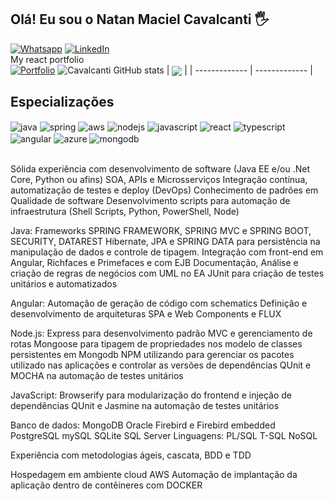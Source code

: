 ## Olá! Eu sou o Natan Maciel Cavalcanti 🖐️

[![Whatsapp](https://img.shields.io/badge/WhatsApp-25D366?style=for-the-badge&logo=whatsapp&logoColor=white)](https://api.whatsapp.com/send?phone=5511968279499)
[![LinkedIn](https://img.shields.io/badge/LinkedIn-0077B5?style=for-the-badge&logo=linkedin&logoColor=white)](https://www.linkedin.com/in/natan-maciel-cavalcanti-83694520b/)
<br/> My react portfolio
<br/>
[![Portfolio](https://img.shields.io/badge/React-20232A?style=for-the-badge&logo=react&logoColor=61DAFB&logoColor=white)](https://main.d1wyjdsgdx1xwr.amplifyapp.com/)
![Cavalcanti GitHub stats](https://github-readme-stats.vercel.app/api?username=natanmacielc&show_icons=true&theme=dark&count_private=true) | <img align="center" src="https://github-readme-stats.vercel.app/api/top-langs/?username=natanmacielc&layout=compact&theme=dark&hide_border=true" /></a> |
| ------------- | ------------- |


## Especializações

<div style="display: inline_block">
  <img align="center" alt="java" src="https://img.shields.io/badge/Java-ED8B00?style=for-the-badge&logo=java&logoColor=white" />
  <img align="center" alt="spring" src="https://img.shields.io/badge/Spring-6DB33F?style=for-the-badge&logo=spring&logoColor=white" />
  <img align="center" alt="aws" src="https://img.shields.io/badge/Amazon_AWS-232F3E?style=for-the-badge&logo=amazon-aws&logoColor=white" />
  <img align="center" alt="nodejs" src="https://img.shields.io/badge/Node.js-43853D?style=for-the-badge&logo=node.js&logoColor=white" />
  <img align="center" alt="javascript" src="https://img.shields.io/badge/JavaScript-323330?style=for-the-badge&logo=javascript&logoColor=F7DF1E" />
  <img align="center" alt="react" src="https://img.shields.io/badge/React-20232A?style=for-the-badge&logo=react&logoColor=61DAFB" />
  <img align="center" alt="typescript" src="https://img.shields.io/badge/TypeScript-007ACC?style=for-the-badge&logo=typescript&logoColor=white" />
  <img align="center" alt="angular" src="https://img.shields.io/badge/Angular-DD0031?style=for-the-badge&logo=angular&logoColor=white"/>
   <img align="center" alt="azure" src="https://img.shields.io/badge/Microsoft_Azure-0089D6?style=for-the-badge&logo=microsoft-azure&logoColor=white"/>
  <img align="center" alt="mongodb" src="https://img.shields.io/badge/MongoDB-4EA94B?style=for-the-badge&logo=mongodb&logoColor=white"/>
  
  
</div><br/>

Sólida experiência com desenvolvimento de software (Java EE e/ou .Net Core, Python ou afins)
SOA, APIs e Microsserviços
Integração contínua, automatização de testes e deploy (DevOps)
Conhecimento de padrões em Qualidade de software
Desenvolvimento scripts para automação de infraestrutura (Shell Scripts, Python, PowerShell, Node)

Java:
Frameworks SPRING FRAMEWORK, SPRING MVC e SPRING BOOT, SECURITY, DATAREST Hibernate, JPA e SPRING DATA para persistência na manipulação de dados e controle de tipagem. Integração com front-end em Angular, Richfaces e Primefaces e com EJB Documentação, Análise e criação de regras de negócios com UML no EA
JUnit para criação de testes unitários e automatizados

Angular:
Automação de geração de código com schematics Definição e desenvolvimento de arquiteturas SPA e Web Components e FLUX

Node.js:
Express para desenvolvimento padrão MVC e gerenciamento de rotas
Mongoose para tipagem de propriedades nos modelo de classes persistentes em Mongodb
NPM utilizando para gerenciar os pacotes utilizado nas aplicações e controlar as versões de dependências
QUnit e MOCHA na automação de testes unitários

JavaScript:
Browserify para modularização do frontend e injeção de dependências
QUnit e Jasmine na automação de testes unitários

Banco de dados:
MongoDB Oracle Firebird e Firebird embedded PostgreSQL mySQL SQLite SQL Server Linguagens: PL/SQL T-SQL NoSQL

Experiência com metodologias ágeis, cascata, BDD e TDD

Hospedagem em ambiente cloud AWS
Automação de implantação da aplicação dentro de contêineres com DOCKER
